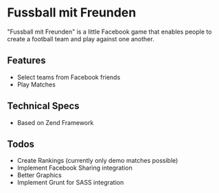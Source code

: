 Fussball mit Freunden
=====================
"Fussball mit Freunden" is a little Facebook game that enables people to create a football team and play against one another.

Features
---------
* Select teams from Facebook friends
* Play Matches

Technical Specs
---------------
* Based on Zend Framework

Todos
-----
* Create Rankings (currently only demo matches possible)
* Implement Facebook Sharing integration
* Better Graphics
* Implement Grunt for SASS integration